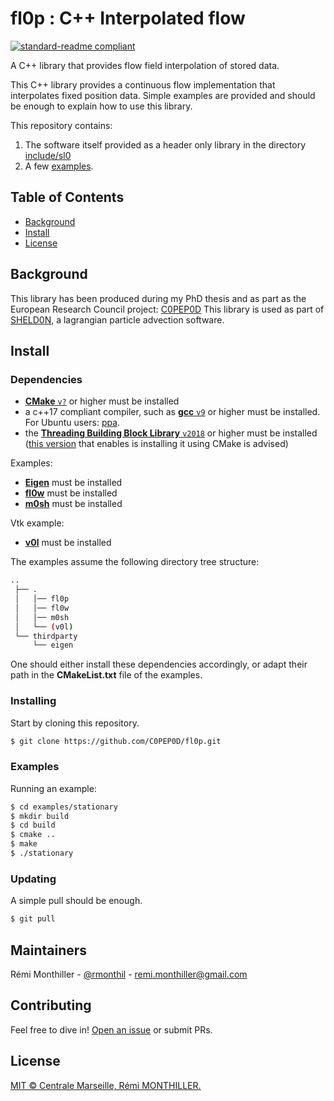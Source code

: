 # fl0p : C++ Interpolated flow

[![standard-readme compliant](https://img.shields.io/badge/readme%20style-standard-brightgreen.svg?style=flat-square)](https://github.com/RichardLitt/standard-readme)

A C++ library that provides flow field interpolation of stored data.

This C++ library provides a continuous flow implementation that interpolates fixed position data.
Simple examples are provided and should be enough to explain how to use this library.

This repository contains:

1. The software itself provided as a header only library in the directory [include/sl0](./include/sl0)
2. A few [examples](./examples).

## Table of Contents

- [Background](#background)
- [Install](#install)
- [License](#license)

## Background

This library has been produced during my PhD thesis and as part as the European Research Council project: [C0PEP0D](https://c0pep0d.github.io/)
This library is used as part of [SHELD0N](https://github.com/C0PEP0D/sheld0n), a lagrangian particle advection software.

## Install

### Dependencies

* [**CMake** `v?`](https://cmake.org/download/) or higher must be installed
* a c++17 compliant compiler, such as [**gcc** `v9`](https://gcc.gnu.org/) or higher must be installed. For Ubuntu users: [ppa](https://launchpad.net/%7Ejonathonf/+archive/ubuntu/gcc?field.series_filter=bionic).
* the [**Threading Building Block Library** `v2018`](https://github.com/ibaned/tbb) or higher must be installed ([this version](https://github.com/wjakob/tbb) that enables is installing it using CMake is advised)

Examples:
* [**Eigen**](https://eigen.tuxfamily.org) must be installed
* [**fl0w**](https://github.com/C0PEP0D/fl0w) must be installed
* [**m0sh**](https://github.com/C0PEP0D/m0sh) must be installed

Vtk example:
* [**v0l**](https://github.com/C0PEP0D/v0l) must be installed

The examples assume the following directory tree structure:
```bash
..
 ├── .
 │   │── fl0p
 │   │── fl0w
 │   │── m0sh
 │   └── (v0l)
 └── thirdparty
     └── eigen
```
One should either install these dependencies accordingly, or adapt their path in the **CMakeList.txt** file of the examples.

### Installing

Start by cloning this repository.

```sh
$ git clone https://github.com/C0PEP0D/fl0p.git
```

### Examples

Running an example:

```bash
$ cd examples/stationary
$ mkdir build
$ cd build
$ cmake ..
$ make
$ ./stationary
```

### Updating

A simple pull should be enough.

```sh
$ git pull
```

## Maintainers

Rémi Monthiller - [@rmonthil](https://gitlab.com/rmonthil) - remi.monthiller@gmail.com

## Contributing

Feel free to dive in! [Open an issue](https://github.com/rmonthil/c0pep0d/issues/new) or submit PRs.

## License

[MIT © Centrale Marseille, Rémi MONTHILLER.](./LICENSE)
